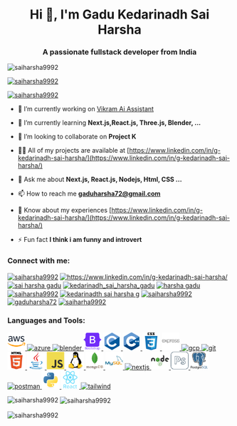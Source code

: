 <h1 align="center">Hi 👋, I'm Gadu Kedarinadh Sai Harsha</h1>
<h3 align="center">A passionate fullstack developer from India</h3>

<p align="left"> <img src="https://komarev.com/ghpvc/?username=saiharsha9992&label=Profile%20views&color=0e75b6&style=flat" alt="saiharsha9992" /> </p>

<p align="left"> <a href="https://github.com/ryo-ma/github-profile-trophy"><img src="https://github-profile-trophy.vercel.app/?username=saiharsha9992" alt="saiharsha9992" /></a> </p>

<p align="left"> <a href="https://twitter.com/saiharsha9992" target="blank"><img src="https://img.shields.io/twitter/follow/saiharsha9992?logo=twitter&style=for-the-badge" alt="saiharsha9992" /></a> </p>

- 🔭 I’m currently working on [Vikram Ai Assistant](https://www.linkedin.com/posts/g-kedarinadh-sai-harsha_vikramai-artificialintelligence-ai-activity-7224084857352507392-2dzQ?utm_source=share&utm_medium=member_desktop)

- 🌱 I’m currently learning **Next.js,React.js, Three.js, Blender, ...**

- 👯 I’m looking to collaborate on **Project K**

- 👨‍💻 All of my projects are available at [https://www.linkedin.com/in/g-kedarinadh-sai-harsha/](https://www.linkedin.com/in/g-kedarinadh-sai-harsha/)

- 💬 Ask me about **Next.js, React.js, Nodejs, Html, CSS ...**

- 📫 How to reach me **gaduharsha72@gmail.com**

- 📄 Know about my experiences [https://www.linkedin.com/in/g-kedarinadh-sai-harsha/](https://www.linkedin.com/in/g-kedarinadh-sai-harsha/)

- ⚡ Fun fact **I think i am funny and introvert**

<h3 align="left">Connect with me:</h3>
<p align="left">
<a href="https://twitter.com/saiharsha9992" target="blank"><img align="center" src="https://raw.githubusercontent.com/rahuldkjain/github-profile-readme-generator/master/src/images/icons/Social/twitter.svg" alt="saiharsha9992" height="30" width="40" /></a>
<a href="https://linkedin.com/in/https://www.linkedin.com/in/g-kedarinadh-sai-harsha/" target="blank"><img align="center" src="https://raw.githubusercontent.com/rahuldkjain/github-profile-readme-generator/master/src/images/icons/Social/linked-in-alt.svg" alt="https://www.linkedin.com/in/g-kedarinadh-sai-harsha/" height="30" width="40" /></a>
<a href="https://fb.com/sai harsha gadu" target="blank"><img align="center" src="https://raw.githubusercontent.com/rahuldkjain/github-profile-readme-generator/master/src/images/icons/Social/facebook.svg" alt="sai harsha gadu" height="30" width="40" /></a>
<a href="https://instagram.com/kedarinadh_sai_harsha_gadu" target="blank"><img align="center" src="https://raw.githubusercontent.com/rahuldkjain/github-profile-readme-generator/master/src/images/icons/Social/instagram.svg" alt="kedarinadh_sai_harsha_gadu" height="30" width="40" /></a>
<a href="https://www.youtube.com/c/harsha gadu" target="blank"><img align="center" src="https://raw.githubusercontent.com/rahuldkjain/github-profile-readme-generator/master/src/images/icons/Social/youtube.svg" alt="harsha gadu" height="30" width="40" /></a>
<a href="https://www.codechef.com/users/saiharsha9992" target="blank"><img align="center" src="https://cdn.jsdelivr.net/npm/simple-icons@3.1.0/icons/codechef.svg" alt="saiharsha9992" height="30" width="40" /></a>
<a href="https://www.hackerrank.com/kedarinadth sai harsha g" target="blank"><img align="center" src="https://raw.githubusercontent.com/rahuldkjain/github-profile-readme-generator/master/src/images/icons/Social/hackerrank.svg" alt="kedarinadth sai harsha g" height="30" width="40" /></a>
<a href="https://codeforces.com/profile/saiharsha9992" target="blank"><img align="center" src="https://raw.githubusercontent.com/rahuldkjain/github-profile-readme-generator/master/src/images/icons/Social/codeforces.svg" alt="saiharsha9992" height="30" width="40" /></a>
<a href="https://www.leetcode.com/gaduharsha72" target="blank"><img align="center" src="https://raw.githubusercontent.com/rahuldkjain/github-profile-readme-generator/master/src/images/icons/Social/leet-code.svg" alt="gaduharsha72" height="30" width="40" /></a>
<a href="https://auth.geeksforgeeks.org/user/saiharha9992" target="blank"><img align="center" src="https://raw.githubusercontent.com/rahuldkjain/github-profile-readme-generator/master/src/images/icons/Social/geeks-for-geeks.svg" alt="saiharha9992" height="30" width="40" /></a>
</p>

<h3 align="left">Languages and Tools:</h3>
<p align="left"> <a href="https://aws.amazon.com" target="_blank" rel="noreferrer"> <img src="https://raw.githubusercontent.com/devicons/devicon/master/icons/amazonwebservices/amazonwebservices-original-wordmark.svg" alt="aws" width="40" height="40"/> </a> <a href="https://azure.microsoft.com/en-in/" target="_blank" rel="noreferrer"> <img src="https://www.vectorlogo.zone/logos/microsoft_azure/microsoft_azure-icon.svg" alt="azure" width="40" height="40"/> </a> <a href="https://www.blender.org/" target="_blank" rel="noreferrer"> <img src="https://download.blender.org/branding/community/blender_community_badge_white.svg" alt="blender" width="40" height="40"/> </a> <a href="https://getbootstrap.com" target="_blank" rel="noreferrer"> <img src="https://raw.githubusercontent.com/devicons/devicon/master/icons/bootstrap/bootstrap-plain-wordmark.svg" alt="bootstrap" width="40" height="40"/> </a> <a href="https://www.cprogramming.com/" target="_blank" rel="noreferrer"> <img src="https://raw.githubusercontent.com/devicons/devicon/master/icons/c/c-original.svg" alt="c" width="40" height="40"/> </a> <a href="https://www.w3schools.com/cpp/" target="_blank" rel="noreferrer"> <img src="https://raw.githubusercontent.com/devicons/devicon/master/icons/cplusplus/cplusplus-original.svg" alt="cplusplus" width="40" height="40"/> </a> <a href="https://www.w3schools.com/css/" target="_blank" rel="noreferrer"> <img src="https://raw.githubusercontent.com/devicons/devicon/master/icons/css3/css3-original-wordmark.svg" alt="css3" width="40" height="40"/> </a> <a href="https://expressjs.com" target="_blank" rel="noreferrer"> <img src="https://raw.githubusercontent.com/devicons/devicon/master/icons/express/express-original-wordmark.svg" alt="express" width="40" height="40"/> </a> <a href="https://cloud.google.com" target="_blank" rel="noreferrer"> <img src="https://www.vectorlogo.zone/logos/google_cloud/google_cloud-icon.svg" alt="gcp" width="40" height="40"/> </a> <a href="https://git-scm.com/" target="_blank" rel="noreferrer"> <img src="https://www.vectorlogo.zone/logos/git-scm/git-scm-icon.svg" alt="git" width="40" height="40"/> </a> <a href="https://www.w3.org/html/" target="_blank" rel="noreferrer"> <img src="https://raw.githubusercontent.com/devicons/devicon/master/icons/html5/html5-original-wordmark.svg" alt="html5" width="40" height="40"/> </a> <a href="https://www.java.com" target="_blank" rel="noreferrer"> <img src="https://raw.githubusercontent.com/devicons/devicon/master/icons/java/java-original.svg" alt="java" width="40" height="40"/> </a> <a href="https://developer.mozilla.org/en-US/docs/Web/JavaScript" target="_blank" rel="noreferrer"> <img src="https://raw.githubusercontent.com/devicons/devicon/master/icons/javascript/javascript-original.svg" alt="javascript" width="40" height="40"/> </a> <a href="https://www.linux.org/" target="_blank" rel="noreferrer"> <img src="https://raw.githubusercontent.com/devicons/devicon/master/icons/linux/linux-original.svg" alt="linux" width="40" height="40"/> </a> <a href="https://www.mongodb.com/" target="_blank" rel="noreferrer"> <img src="https://raw.githubusercontent.com/devicons/devicon/master/icons/mongodb/mongodb-original-wordmark.svg" alt="mongodb" width="40" height="40"/> </a> <a href="https://www.mysql.com/" target="_blank" rel="noreferrer"> <img src="https://raw.githubusercontent.com/devicons/devicon/master/icons/mysql/mysql-original-wordmark.svg" alt="mysql" width="40" height="40"/> </a> <a href="https://nextjs.org/" target="_blank" rel="noreferrer"> <img src="https://cdn.worldvectorlogo.com/logos/nextjs-2.svg" alt="nextjs" width="40" height="40"/> </a> <a href="https://nodejs.org" target="_blank" rel="noreferrer"> <img src="https://raw.githubusercontent.com/devicons/devicon/master/icons/nodejs/nodejs-original-wordmark.svg" alt="nodejs" width="40" height="40"/> </a> <a href="https://www.photoshop.com/en" target="_blank" rel="noreferrer"> <img src="https://raw.githubusercontent.com/devicons/devicon/master/icons/photoshop/photoshop-line.svg" alt="photoshop" width="40" height="40"/> </a> <a href="https://www.postgresql.org" target="_blank" rel="noreferrer"> <img src="https://raw.githubusercontent.com/devicons/devicon/master/icons/postgresql/postgresql-original-wordmark.svg" alt="postgresql" width="40" height="40"/> </a> <a href="https://postman.com" target="_blank" rel="noreferrer"> <img src="https://www.vectorlogo.zone/logos/getpostman/getpostman-icon.svg" alt="postman" width="40" height="40"/> </a> <a href="https://www.python.org" target="_blank" rel="noreferrer"> <img src="https://raw.githubusercontent.com/devicons/devicon/master/icons/python/python-original.svg" alt="python" width="40" height="40"/> </a> <a href="https://reactjs.org/" target="_blank" rel="noreferrer"> <img src="https://raw.githubusercontent.com/devicons/devicon/master/icons/react/react-original-wordmark.svg" alt="react" width="40" height="40"/> </a> <a href="https://tailwindcss.com/" target="_blank" rel="noreferrer"> <img src="https://www.vectorlogo.zone/logos/tailwindcss/tailwindcss-icon.svg" alt="tailwind" width="40" height="40"/> </a> </p>

<p><img align="left" src="https://github-readme-stats.vercel.app/api/top-langs?username=saiharsha9992&show_icons=true&locale=en&layout=compact" alt="saiharsha9992" /></p>

<p>&nbsp;<img align="center" src="https://github-readme-stats.vercel.app/api?username=saiharsha9992&show_icons=true&locale=en" alt="saiharsha9992" /></p>

<p><img align="center" src="https://github-readme-streak-stats.herokuapp.com/?user=saiharsha9992&" alt="saiharsha9992" /></p>
